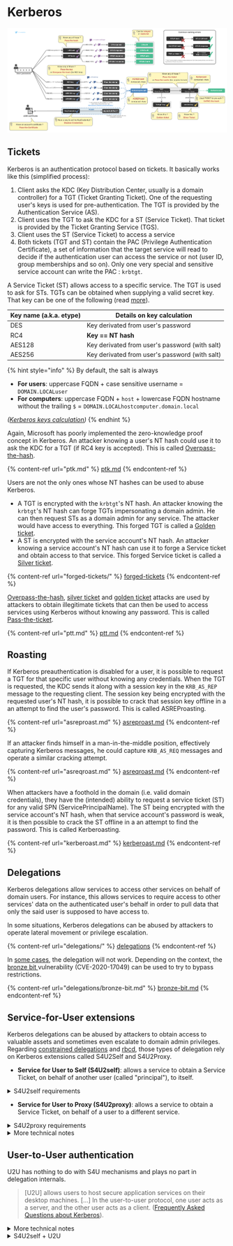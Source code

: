 # Kerberos

![](<../../../.gitbook/assets/Pass the things.png>)

## Tickets

Kerberos is an authentication protocol based on tickets. It basically works like this (simplified process):

1. Client asks the KDC (Key Distribution Center, usually is a domain controller) for a TGT (Ticket Granting Ticket). One of the requesting user's keys is used for pre-authentication. The TGT is provided by the Authentication Service (AS).
2. Client uses the TGT to ask the KDC for a ST (Service Ticket). That ticket is provided by the Ticket Granting Service (TGS).
3. Client uses the ST (Service Ticket) to access a service
4. Both tickets (TGT and ST) contain the PAC (Privilege Authentication Certificate), a set of information that the target service will read to decide if the authentication user can access the service or not (user ID, group memberships and so on). Only one very special and sensitive service account can write the PAC : `krbtgt`.&#x20;

A Service Ticket (ST) allows access to a specific service. The TGT is used to ask for STs. TGTs can be obtained when supplying a valid secret key. That key can be one of the following (read [more](https://www.sstic.org/media/SSTIC2014/SSTIC-actes/secrets\_dauthentification\_pisode\_ii\_\_kerberos\_cont/SSTIC2014-Article-secrets\_dauthentification\_pisode\_ii\_\_kerberos\_contre-attaque-bordes\_2.pdf)).

| Key name (a.k.a. etype) | Details on key calculation                     |
| ----------------------- | ---------------------------------------------- |
| DES                     | Key derivated from user's password             |
| RC4                     | **Key == NT hash**                             |
| AES128                  | Key derivated from user's password (with salt) |
| AES256                  | Key derivated from user's password (with salt) |

{% hint style="info" %}
By default, the salt is always

* **For users**: uppercase FQDN + case sensitive username = `DOMAIN.LOCALuser`
* **For computers**: uppercase FQDN + `host` + lowercase FQDN hostname without the trailing `$` = `DOMAIN.LOCALhostcomputer.domain.local`

_(_[_Kerberos keys calculation_](https://snovvcrash.rocks/2021/05/21/calculating-kerberos-keys.html)_)_
{% endhint %}

Again, Microsoft has poorly implemented the zero-knowledge proof concept in Kerberos. An attacker knowing a user's NT hash could use it to ask the KDC for a TGT (if RC4 key is accepted). This is called [Overpass-the-hash](ptk.md).

{% content-ref url="ptk.md" %}
[ptk.md](ptk.md)
{% endcontent-ref %}

Users are not the only ones whose NT hashes can be used to abuse Kerberos.

* A TGT is encrypted with the `krbtgt`'s NT hash. An attacker knowing the `krbtgt`'s NT hash can forge TGTs impersonating a domain admin. He can then request STs as a domain admin for any service. The attacker would have access to everything. This forged TGT is called a [Golden ticket](forged-tickets/golden.md).
* A ST is encrypted with the service account's NT hash. An attacker knowing a service account's NT hash can use it to forge a Service ticket and obtain access to that service. This forged Service ticket is called a [Silver ticket](forged-tickets/silver.md).

{% content-ref url="forged-tickets/" %}
[forged-tickets](forged-tickets/)
{% endcontent-ref %}

[Overpass-the-hash](ptk.md), [silver ticket](forged-tickets/#silver-ticket) and [golden ticket](forged-tickets/#golden-ticket) attacks are used by attackers to obtain illegitimate tickets that can then be used to access services using Kerberos without knowing any password. This is called [Pass-the-ticket](ptt.md).

{% content-ref url="ptt.md" %}
[ptt.md](ptt.md)
{% endcontent-ref %}

## Roasting

If Kerberos preauthentication is disabled for a user, it is possible to request a TGT for that specific user without knowing any credentials. When the TGT is requested, the KDC sends it along with a session key in the `KRB_AS_REP` message to the requesting client. The session key being encrypted with the requested user's NT hash, it is possible to crack that session key offline in a an attempt to find the user's password. This is called ASREProasting.

{% content-ref url="asreproast.md" %}
[asreproast.md](asreproast.md)
{% endcontent-ref %}

If an attacker finds himself in a man-in-the-middle position, effectively capturing Kerberos messages, he could capture `KRB_AS_REQ` messages and operate a similar cracking attempt.

{% content-ref url="asreqroast.md" %}
[asreqroast.md](asreqroast.md)
{% endcontent-ref %}

When attackers have a foothold in the domain (i.e. valid domain credentials), they have the (intended) ability to request a service ticket (ST) for any valid SPN (ServicePrincipalName). The ST being encrypted with the service account's NT hash, when that service account's password is weak, it is then possible to crack the ST offline in a an attempt to find the password. This is called Kerberoasting.

{% content-ref url="kerberoast.md" %}
[kerberoast.md](kerberoast.md)
{% endcontent-ref %}

## Delegations

Kerberos delegations allow services to access other services on behalf of domain users. For instance, this allows services to require access to other services' data on the authenticated user's behalf in order to pull data that only the said user is supposed to have access to.

In some situations, Kerberos delegations can be abused by attackers to operate lateral movement or privilege escalation.

{% content-ref url="delegations/" %}
[delegations](delegations/)
{% endcontent-ref %}

In [some cases](delegations/#theory), the delegation will not work. Depending on the context, the [bronze bit ](forged-tickets/#bronze-bit-cve-2020-17049)vulnerability (CVE-2020-17049) can be used to try to bypass restrictions.

{% content-ref url="delegations/bronze-bit.md" %}
[bronze-bit.md](delegations/bronze-bit.md)
{% endcontent-ref %}

## Service-for-User extensions

Kerberos delegations can be abused by attackers to obtain access to valuable assets and sometimes even escalate to domain admin privileges. Regarding [constrained delegations](delegations/constrained.md) and [rbcd](delegations/rbcd.md), those types of delegation rely on Kerberos extensions called S4U2Self and S4U2Proxy.

* **Service for User to Self (S4U2self)**: allows a service to obtain a Service Ticket, on behalf of another user (called "principal"), to itself.&#x20;

<details>

<summary>S4U2self requirements</summary>

This extension can only be used by an account that has at least one SPN (except is S4U2self is combined with [U2U](./#user-to-user-authentication)).

The resulting Service Ticket is `forwardable` (i.e. can be used with S4U2Proxy to access another service) if and only if:

* the service is configured for **constrained delegation (KCD)** **with protocol transition**
* the principal is **not "sensitive for delegation"**
* the principal is **not a member of the Protected Users** group

</details>

* **Service for User to Proxy (S4U2proxy)**: allows a service to obtain a Service Ticket, on behalf of a user to a different service.&#x20;

<details>

<summary>S4U2proxy requirements</summary>

For this extension to work properly, the service needs to supply a Service Ticket as "additional-ticket" (i.e. used as an evidence that the service using S4U2proxy has the authority to do it on behalf of a user).

For an S4U2proxy request to work and have the KDC issue a Service Ticket:

* the ST used as "additional-ticket" must have the **forwardable** flag set.
* alternatively, in the `TGS-REQ`, in the pre-authentication data, the `PA-PAC-OPTIONS` structure must contain a padata value with the resource-based constrained delegation bit set ([doc](https://docs.microsoft.com/en-us/openspecs/windows\_protocols/ms-sfu/aeecfd82-a5e4-474c-92ab-8df9022cf955)).\
  _nota bene 1: this only applies if the **resource-based constrained delegation (RBCD)** is actually possible and authorized in the proper AD objects attributes._\
  _nota bene 2: Rubeus and Impacket's getST always set that bit when doing S4U2proxy._

On a side note, S4U2Proxy always results in a forwardable ST, even when the ticket used as evidence wasn't forwardable.

</details>

<details>

<summary>More technical notes</summary>

S4U2self and S4U2proxy are variations of Service Ticket requests (`KRB_TGS_REQ`). Below is what differentiates a S4U2self from a S4U2proxy from a standard `KRB_TGS_REQ`.​

* **S4U2self**
  * Request contains a `PA-FOR-USER` padata type structure containing the name and the realm of the user to impersonate ([doc](https://docs.microsoft.com/en-us/openspecs/windows\_protocols/ms-sfu/aceb70de-40f0-4409-87fa-df00ca145f5a)).
  * the `cname` (user name authenticating) and the `sname` (service name being requested) are the same. In order to succeed and not have the KDC throw an `KDC_ERR_S_PRINCIPAL_UNKNOWN`, the `sname` should refer to an account that has at least one SPN (`Service Principal Name`) set.
* **S4U2proxy**
  * Request contains an `additional-tickets` field containing a service ticket. In order to succeed and not have the KDC throw an `KDC_ERR_BADOPTION`, the ticket should have the `forwardable` flag set. In a standard constrained delegation or rbcd scenario, the ticket added in the `additional-tickets` field is the one obtained through S4U2self.
  * Request contains the `CNAME-IN-ADDL-TKT` flag in the `kdc-options` field, indicating S4U2proxy is used ([doc](https://docs.microsoft.com/en-us/openspecs/windows\_protocols/ms-sfu/17b9af82-d45a-437d-a05c-79547fe969f5)).

</details>

## User-to-User authentication

U2U has nothing to do with S4U mechanisms and plays no part in delegation internals.

> \[U2U] allows users to host secure application services on their desktop machines. \[...] In the user-to-user protocol, one user acts as a server, and the other user acts as a client. ([Frequently Asked Questions about Kerberos](http://www.di-srv.unisa.it/\~ads/corso-security/www/CORSO-0001/kerberos/ref/kerberos-faq.html#u2uauth)).

<details>

<summary>More technical notes</summary>

A U2U request is a variation of a common Service Ticket request (`KRB_TGS_REQ`). Below is what differentiates a U2U from a standard `KRB_TGS_REQ`. It allows a user to request a service ticket to another user.

* Request contains an `additional-tickets` field containing the target user TGT.
* Request contains the `ENC-TKT-IN-SKEY` flag in the `kdc-options` field, indicating that the ticket for the end server is to be encrypted in the session key from the additional TGT provided ([doc](https://docs.microsoft.com/en-us/openspecs/windows\_protocols/ms-sfu/17b9af82-d45a-437d-a05c-79547fe969f5)).
* The `sname` refers to a UPN (`User Principal Name`) of an account that doesn't necessarily have to have an SPN set.

</details>

<details>

<summary>S4U2self + U2U</summary>

In some specific scenarios, S4U2self and U2U can be combined, in which case the flags and structures bot mechanisms include in their requests are combined.

This allows to

* operate [RBCD attacks from SPN-less accounts](delegations/rbcd.md#rbcd-on-spn-less-users)
* operate an [unPAC-the-hash](unpac-the-hash.md) attack
* retrieve and decrypt the PAC (Privileged Attribute Certificate) of any account. Could be used to obtain a [sapphire ticket](forged-tickets/).

</details>
